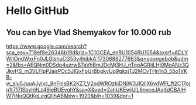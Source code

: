 # Hello GitHub 
## You can bye Vlad Shemyakov for 10.000 rub

https://www.google.com/search?sca_esv=718ef8e26346b19d&rlz=1C1GCEA_enRU1054RU1054&sxsrf=ADLYWIIOndWxrFn0JLGlshuCG53y4hjbkA:1730888277663&q=spongebob&udm=2&fbs=AEQNm0DSdp4uzrwB7aVhBmJDeMj3HJ_nTqqAGRjiLHj0MoANz3QJkvHS_m3VLFlpPJajrPOc5JIGxFpUrBbgkyUq9gkxjTJ2MCvTHn1n3_55o1VKB-w_sIu5JuuAJylvc_8nFnlsBK2KZ7_V2odWROzkiDNjW3JIQlIX6vdWFl_ft2C17ojn1t717ISbyh9Lz49ieBUEvghY&sa=X&ved=2ahUKEwjUlL6nvceJAxXdCBAIHW7jNuQQtKgLegQIIhAB&biw=1920&bih=1039&dpr=1

